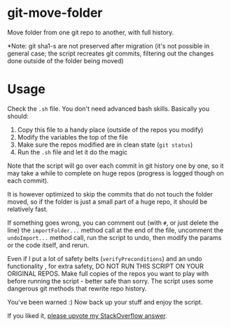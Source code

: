 # git-move-folder

Move folder from one git repo to another, with full history.

*Note: git sha1-s are not preserved after migration (it's not possible in general case; the script recreates git commits, filtering out the changes done outside of the folder being moved)

# Usage

Check the `.sh` file. You don't need advanced bash skills. Basically you should:

1. Copy this file to a handy place (outside of the repos you modify)
2. Modify the variables the top of the file
3. Make sure the repos modified are in clean state (`git status`)
4. Run the `.sh` file and let it do the magic

Note that the script will go over each commit in git history one by one, so it may take a while to complete on huge repos (progress is logged though on each commit).

It is however optimized to skip the commits that do not touch the folder moved, so if the folder is just a small part of a huge repo, it should be relatively fast.

If something goes wrong, you can comment out (with `#`, or just delete the line) the `importFolder...` method call at the end of the file,  uncomment the `undoImport...` method call, run the script to undo, then modify the params or the code itself, and rerun.

Even if I put a lot of safety belts (`verifyPreconditions`) and an undo functionality , for extra safety, DO NOT RUN THIS SCRIPT ON YOUR ORIGINAL REPOS. Make full copies of the repos you want to play with before running the script - better safe than sorry. The script uses some dangerous git methods that rewrite repo history.

You've been warned :) Now back up your stuff and enjoy the script.

If you liked it, [please upvote my StackOverflow answer](https://stackoverflow.com/a/47081782/245966).
